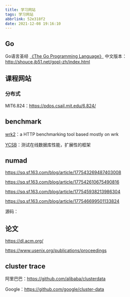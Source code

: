 ```yaml
---
title: 学习网站
tags: 学习网站
abbrlink: 52e318f2
date: 2021-12-08 19:16:10
---
```


## Go

Go语言圣经 [《The Go Programming Language》](http://gopl.io/) 中文版本：http://shouce.jb51.net/gopl-zh/index.html

## 课程网站

### 分布式

MIT6.824：https://pdos.csail.mit.edu/6.824/

## benchmark

[wrk2](https://github.com/giltene/wrk2)：a HTTP benchmarking tool based mostly on wrk

[YCSB](https://github.com/brianfrankcooper/YCSB/)：测试在线数据库性能，扩展性的框架



## numad

https://sq.sf.163.com/blog/article/177543269487403008

https://sq.sf.163.com/blog/article/177542610675490816

https://sq.sf.163.com/blog/article/177545938213986304

https://sq.sf.163.com/blog/article/177546699501133824

源码：

## 论文

https://dl.acm.org/

https://www.usenix.org/publications/proceedings

## cluster trace

阿里巴巴：https://github.com/alibaba/clusterdata

Google：https://github.com/google/cluster-data
